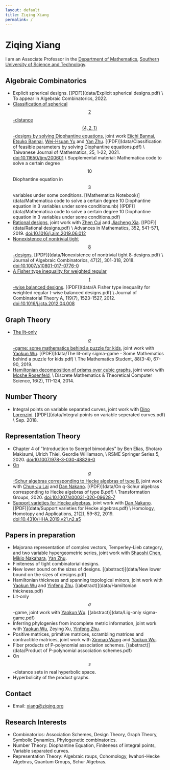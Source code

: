 ```yaml
---
layout: default
title: Ziqing Xiang
permalink: /
---
```


# Ziqing Xiang

I am an Associate Professor in the [Department of Mathematics](https://math.sustech.edu.cn/), [Southern University of Science and Technology](https://www.sustech.edu.cn/).

## Algebraic Combinatorics
* Explicit spherical designs.
  [(PDF)](data/Explicit spherical designs.pdf) \\
  To appear in Algebraic Combinatorics, 2022.
* [Classification of spherical $$2$$-distance $$\{4, 2, 1\}$$-designs by solving Diophantine equations](https://doi.org/10.11650/tjm/200601), joint work [Eiichi Bannai](https://www.genealogy.math.ndsu.nodak.edu/id.php?id=11296), [Etsuko Bannai](https://www.genealogy.math.ndsu.nodak.edu/id.php?id=10669), [Wei-Hsuan Yu](http://users.math.msu.edu/users/weihsuan/) and [Yan Zhu](http://yanzhu.org/).
  [(PDF)](data/Classification of feasible parameters by solving Diophantine equations.pdf) \\
  Taiwanese Journal of Mathematics, 25, 1-22, 2021. [doi:10.11650/tjm/200601](https://doi.org/10.11650/tjm/200601) \\
  Supplemental material: Mathematica code to solve a certain degree $$10$$ Diophantine equation in $$3$$ variables under some conditions.
  [(Mathematica Notebook)](data/Mathematica code to solve a certain degree 10 Diophantine equation in 3 variables under some conditions.nb)
  [(PDF)](data/Mathematica code to solve a certain degree 10 Diophantine equation in 3 variables under some conditions.pdf)
* [Rational designs](https://doi.org/10.1016/j.aim.2019.06.012), joint work with [Zhen Cui](http://math.sjtu.edu.cn/Showteacher.aspx?id=55&info_lb=98&flag=98) and [Jiacheng Xia](http://www.gu.se/english/about_the_university/staff/?languageId=100001&userId=xxiaji&departmentId=013006).
  [(PDF)](data/Rational designs.pdf) \\
  Advances in Mathematics, 352, 541-571, 2019.
  [doi:10.1016/j.aim.2019.06.012](https://doi.org/10.1016/j.aim.2019.06.012)
* [Nonexistence of nontrivial tight $$8$$-designs](https://doi.org/10.1007/s10801-017-0776-0).
  [(PDF)](data/Nonexistence of nontrivial tight 8-designs.pdf) \\
  Journal of Algebraic Combinatorics, 47(2), 301-318, 2018.
  [doi:10.1007/s10801-017-0776-0](https://doi.org/10.1007/s10801-017-0776-0)
* [A Fisher type inequality for weighted regular $$t$$-wise balanced designs](https://doi.org/10.1016/j.jcta.2012.04.008).
  [(PDF)](data/A Fisher type inequality for weighted regular t-wise balanced designs.pdf) \\
  Journal of Combinatorial Theory A, 119(7), 1523-1527, 2012.
  [doi:10.1016/j.jcta.2012.04.008](https://doi.org/10.1016/j.jcta.2012.04.008)

## Graph Theory
* [The lit-only $$\sigma$$-game: some mathematics behind a puzzle for kids](https://www.indianmathsociety.org.in/mathstudent-part-2-2019.pdf), joint work with [Yaokun Wu](http://math.sjtu.edu.cn/faculty/ykwu/Home.php).
  [(PDF)](data/The lit-only sigma-game - Some Mathematics behind a puzzle for kids.pdf) \\
  The Mathematics Student, 88(3-4), 67-90, 2019.
* [Hamiltonian decomposition of prisms over cubic graphs](http://dmtcs.episciences.org/2079), joint work with [Moshe Rosenfeld](http://www.tacoma.washington.edu/techabout/profile.cfm?ID=303), \\
  Discrete Mathematics & Theoretical Computer Science, 16(2), 111-124, 2014.

## Number Theory
* Integral points on variable separated curves, joint work with [Dino Lorenzini](http://alpha.math.uga.edu/~lorenz/). [(PDF)](data/Integral points on variable seperated curves.pdf) \\
  Sep. 2018.

## Representation Theory
* Chapter 4 of "Introduction to Soergel bimodules" by Ben Elias, Shotaro Makisumi, Ulrich Thiel, Geordie Williamson, \\
  RSME Springer Series 5, 2020. [doi:10.1007/978-3-030-48826-0](https://doi.org/10.1007/978-3-030-48826-0)
* [On $$q$$-Schur algebras corresponding to Hecke algebras of type B](https://doi.org/10.1007/s00031-020-09628-7), joint work with [Chun-Ju Lai](https://www.math.sinica.edu.tw/cjlai/) and [Dan Nakano](http://alpha.math.uga.edu/~nakano/).
  [(PDF)](data/On q-Schur algebras corresponding to Hecke algebras of type B.pdf) \\
  Transformation Groups, 2020. [doi:10.1007/s00031-020-09628-7](https://doi.org/10.1007/s00031-020-09628-7)
* [Support varieties for Hecke algebras](https://doi.org/10.4310/HHA.2019.v21.n2.a5), joint work with [Dan Nakano](http://alpha.math.uga.edu/~nakano/).
  [(PDF)](data/Support varieties for Hecke algebras.pdf) \\
  Homology, Homotopy and Applications, 21(2), 59-82, 2019. [doi:10.4310/HHA.2019.v21.n2.a5](https://doi.org/10.4310/HHA.2019.v21.n2.a5)

## Papers in preparation
* Majorana representation of complex vectors, Temperley-Lieb category, and two variable hypergeometric series, joint work with [Shaoshi Chen](http://www.mmrc.iss.ac.cn/~schen/), [Mikio Nakahara](https://www.mikio-nakahara.com/), [Yan Zhu](http://yanzhu.org/).
* Finiteness of tight combinatorial designs.
* New lower bound on the sizes of designs. [(abstract)](data/New lower bound on the sizes of designs.pdf)
* Hamiltonian thickness and spanning topological minors, joint work with [Yaokun Wu](http://math.sjtu.edu.cn/faculty/ykwu/) and [Yinfeng Zhu](http://zhuyinfeng.org/). [(abstract)](data/Hamiltonian thickness.pdf)
* Lit-only $$\sigma$$-game, joint work with [Yaokun Wu](http://math.sjtu.edu.cn/faculty/ykwu/). [(abstract)](data/Lig-only sigma-game.pdf)
* Inferring phylogenies from incomplete metric information, joint work with [Yaokun Wu](http://math.sjtu.edu.cn/faculty/ykwu/), Zeying Xu, [Yinfeng Zhu](http://zhuyinfeng.org/).
* Positive matrices, primitive matrices, scrambling matrices and contractible matrices, joint work with [Xinmao Wang](http://math.ustc.edu.cn/new/teachersinfo1.php?id=69) and [Yaokun Wu](http://math.sjtu.edu.cn/faculty/ykwu/).
* Fiber products of P-polynomial association schemes. [(abstract)](data/Product of P-polynomial association schemes.pdf)
* On $$s$$-distance sets in real hyperbolic space.
* Hyperbolicity of the product graphs.

## Contact
* Email: <xiang@ziqing.org>

## Research Interests
* Combinatorics: Association Schemes, Design Theory, Graph Theory, Symbolic Dynamics, Phylogenetic combinatorics.
* Number Theory: Diophantine Equation, Finiteness of integral points, Variable separated curves.
* Representation Theory: Algebraic roups, Cohomology, Iwahori-Hecke Algebras, Quantum Groups, Schur Algebras.
